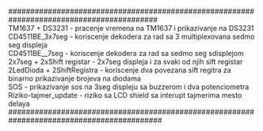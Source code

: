 ##########################################################################################<br />
TM1637 + DS3231 - pracenje vremena na TM1637 i prikazivanje na DS3231 <br />
CD4511BE_3x7seg - koriscenje dekodera za rad sa 3 multiplexovana sedmo seg displeja <br />
CD4511BE__7seg - koriscenje dekodera za rad sa sedmo seg sdisplejom <br />
2x7seg + 2xShift registar - 2x7seg displeja i za svaki od njih sift registar <br />
2LedDioda + 2ShiftRegistra - koriscenje dva povezana sift regitra za binarno prikazivanje brojeva na diodama<br />
SOS - prikazivanje sos na 3seg displeju sa buzzerom i dva potenciometra <br />
Riziko-tajmer_update - riziko sa LCD shield sa interupt tajmerima mesto delaya <br />
###########################################################################################<br />
